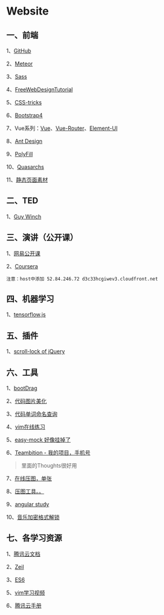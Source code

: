 # Website

## 一、前端

1、[GitHub](https://github.com/)

2、[Meteor](https://www.meteor.com/)

3、[Sass](http://sass-lang.com/)

4、[FreeWebDesignTutorial](http://www.freewebdesigntutorials.net/category/frameworks/)

5、[CSS-tricks](https://css-tricks.com/)

6、[Bootstrap4](https://getbootstrap.com/docs/4.0/getting-started/introduction/)

7、Vue系列：[Vue](https://cn.vuejs.org/)、[Vue-Router](https://router.vuejs.org/zh/)、[Element-UI](http://element-cn.eleme.io/#/zh-CN/component/installation)

8、[Ant Design](https://ant.design/index-cn/)

9、[PolyFill](https://cdn.polyfill.io/v2/docs/)

10、[Quasarchs](http://www.quasarchs.com/)

11、[静态页面素材](http://www.houpuwang.com/mb/)

## 二、TED

1、[Guy Winch](https://www.ted.com/speakers/guy_winch)

## 三、演讲（公开课）

1、[网易公开课](https://open.163.com/)

2、[Coursera](https://www.coursera.org/) 

    注意：host中添加 52.84.246.72 d3c33hcgiwev3.cloudfront.net

## 四、机器学习 

1、[tensorflow.js](https://js.tensorflow.org/tutorials/core-concepts.html)

## 五、插件

1、[scroll-lock of  jQuery](http://mohammadyounes.github.io/jquery-scrollLock/)

## 六、工具

1、[bootDrag](http://www.layoutit.com/cn)

2、[代码图片美化](https://carbon.now.sh)

3、[代码单词命名查询](https://unbug.github.io/codelf/)

4、[vim在线练习](http://www.atool9.com/vim.php)

5、[easy-mock 好像挂掉了](https://easy-mock.com/login)

6、[Teambition - 我的项目，手机号](https://account.teambition.com/login)

> 里面的Thoughts很好用

7、[在线压图，单张](https://squoosh.app/)

8、[压图工具。。](https://www.fosshub.com/Caesium-Image-Compressor.html)

9、[angular study](https://stackblitz.com)

10、[音乐加密格式解锁](http://tool.moresound.tk/)

## 七、各学习资源

1、[腾讯云文档](https://cloud.tencent.com/developer/doc/1116)

2、[Zeil](https://zellwk.com/blog/)

3、[ES6](http://es6.ruanyifeng.com/)

5、[vim学习视频](https://edu.51cto.com//center/course/lesson/index?id=200237)

6、[腾讯云手册](https://cloud.tencent.com/developer/doc/1018)
